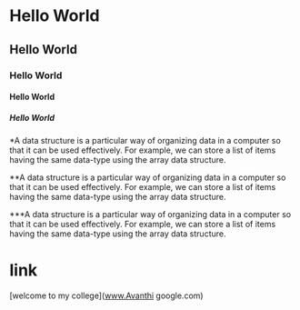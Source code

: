 # Hello World
## Hello World
### Hello World
#### Hello World
##### Hello World
*A data structure is a particular way of organizing data in a computer so that it can be used effectively. For example, we can store a list of items having the same data-type using the array data structure.

**A data structure is a particular way of organizing data in a computer so that it can be used effectively. For example, we can store a list of items having the same data-type using the array data structure.

***A data structure is a particular way of organizing data in a computer so that it can be used effectively. For example, we can store a list of items having the same data-type using the array data structure.
# link
[welcome to my college](www.Avanthi google.com)
